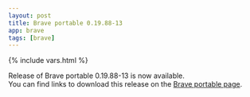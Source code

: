 ```yaml
---
layout: post
title: Brave portable 0.19.88-13
app: brave
tags: [brave]
---
```

{% include vars.html %}

Release of Brave portable 0.19.88-13 is now available.<br />
You can find links to download this release on the [Brave portable page](/app/brave-portable).